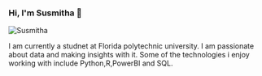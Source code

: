 ### Hi, I'm Susmitha 👋

![Susmitha](image.jpg)
<!--
**schereddy/schereddy** is a ✨ _special_ ✨ repository because its `README.md` (this file) appears on your GitHub profile.

Here are some ideas to get you started:

- 🔭 I’m currently working on ...
- 🌱 I’m currently learning ...
- 👯 I’m looking to collaborate on ...
- 🤔 I’m looking for help with ...
- 💬 Ask me about ...
- 📫 How to reach me: ...
- 😄 Pronouns: ...
- ⚡ Fun fact: ...
-->

I am currently a studnet at Florida polytechnic university. I am passionate about data and making insights with it. Some of the technologies i enjoy working with include Python,R,PowerBI and SQL.
